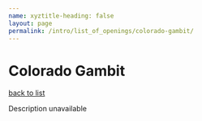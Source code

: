 ```yaml
---
name: xyztitle-heading: false
layout: page
permalink: /intro/list_of_openings/colorado-gambit/
---
```


# Colorado Gambit

[back to list](../../list_of_openings)

Description unavailable